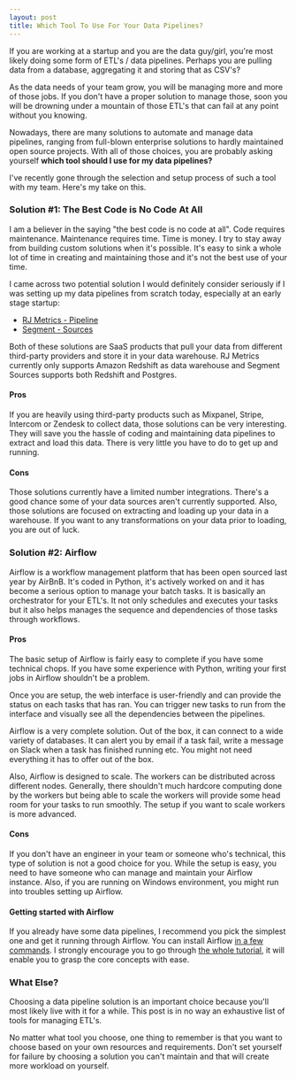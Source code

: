 ```yaml
---
layout: post
title: Which Tool To Use For Your Data Pipelines?
---
```


[comment]: <> (Problem)

If you are working at a startup and you are the data guy/girl, you're most likely doing some form of ETL's / data pipelines. Perhaps you are pulling data from a database, aggregating it and storing that as CSV's? 

As the data needs of your team grow, you will be managing more and more of those jobs. If you don't have a proper solution to manage those, soon you will be drowning under a mountain of those ETL's that can fail at any point without you knowing.

Nowadays, there are many solutions to automate and manage data pipelines, ranging from full-blown enterprise solutions to hardly maintained open source projects. With all of those choices, you are probably asking yourself **which tool should I use for my data pipelines?** 

I've recently gone through the selection and setup process of such a tool with my team. Here's my take on this.
    
[comment]: <> (Solution)

### Solution #1: The Best Code is No Code At All

I am a believer in the saying "the best code is no code at all".  Code requires maintenance. Maintenance requires time. Time is money. I try to stay away from building custom solutions when it's possible. It's easy to sink a whole lot of time in creating and maintaining those and it's not the best use of your time.

I came across two potential solution I would definitely consider seriously if I was setting up my data pipelines from scratch today, especially at an early stage startup:

-  [RJ Metrics - Pipeline](https://rjmetrics.com/product/pipeline)
-  [Segment - Sources](https://segment.com/sources)

Both of these solutions are SaaS products that pull your data from different third-party providers and store it in your data warehouse. RJ Metrics currently only supports Amazon Redshift as data warehouse and Segment Sources supports both Redshift and Postgres. 

#### Pros
If you are heavily using third-party products such as Mixpanel, Stripe, Intercom or Zendesk to collect data, those solutions can be very interesting. They will save you the hassle of coding and maintaining data pipelines to extract and load this data. There is very little you have to do to get up and running. 


#### Cons
Those solutions currently have a limited number integrations. There's a good chance some of your data sources aren't currently supported. Also, those solutions are focused on extracting and loading up your data in a warehouse. If you want to any transformations on your data prior to loading, you are out of luck.

### Solution #2: Airflow

Airflow is a workflow management platform that has been open sourced last year by AirBnB. It's coded in Python, it's actively worked on and it has become a serious option to manage your batch tasks. It is basically an orchestrator for your ETL's. It not only schedules and executes your tasks but it also helps manages the sequence and dependencies of those tasks through workflows.
 
#### Pros
The basic setup of Airflow is fairly easy to complete if you have some technical chops. If you have some experience with Python, writing your first jobs in Airflow shouldn't be a problem.

Once you are setup, the web interface is user-friendly and can provide the status on each tasks that has ran. You can trigger new tasks to run from the interface and visually see all the dependencies between the pipelines.

Airflow is a very complete solution. Out of the box, it can connect to a wide variety of databases. It can alert you by email if a task fail, write a message on Slack when a task has finished running etc. You might not need everything it has to offer out of the box. 

Also, Airflow is designed to scale. The workers can be distributed across different nodes. Generally, there shouldn't much hardcore computing done by the workers but being able to scale the workers will provide some head room for your tasks to run smoothly. The setup if you want to scale workers is more advanced.

#### Cons
If you don't have an engineer in your team or someone who's technical, this type of solution is not a good choice for you. While the setup is easy, you need to have someone who can manage and maintain your Airflow instance. Also, if you are running on Windows environment, you might run into troubles setting up Airflow. 

#### Getting started with Airflow
If you already have some data pipelines, I recommend you pick the simplest one and get it running through Airflow. You can install Airflow [in a few commands](http://pythonhosted.org/airflow/start.html). I strongly encourage you to go through [the whole tutorial](http://pythonhosted.org/airflow/tutorial.html), it will enable you to grasp the core concepts with ease.


[comment]: <> (Conclusion)

### What Else?

Choosing a data pipeline solution is an important choice because you'll most likely live with it for a while. This post is in no way an exhaustive list of tools for managing ETL's. 

No matter what tool you choose, one thing to remember is that you want to choose based on your own resources and requirements. Don't set yourself for failure by choosing a solution you can't maintain and that will create more workload on yourself. 
